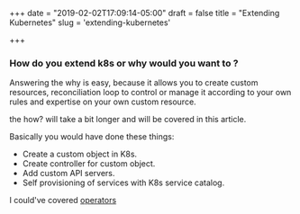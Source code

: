 +++
date = "2019-02-02T17:09:14-05:00"
draft = false
title = "Extending Kubernetes"
slug = 'extending-kubernetes'

+++

### How do you extend k8s or why would you want to ?

Answering the why is easy, because it allows you to create custom resources, reconciliation loop to control or manage it according to your own rules and expertise on your own custom resource.

the how? will take a bit longer and will be covered in this article.

Basically you would have done these things:

- Create a custom object in K8s.
- Create controller for custom object.
- Add custom API servers.
- Self provisioning of services with K8s service catalog.

I could've covered [operators](/blog/k8s-operator/)